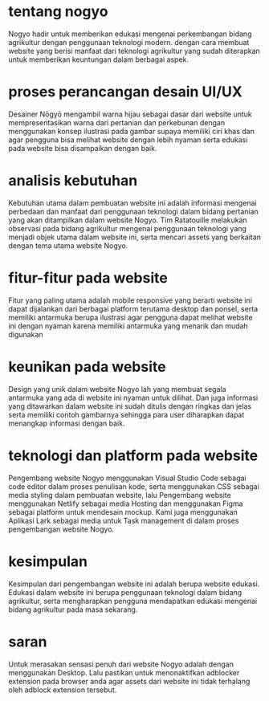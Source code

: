 # tentang nogyo
Nogyo hadir untuk memberikan edukasi mengenai perkembangan bidang agrikultur dengan penggunaan teknologi modern. dengan cara membuat website yang berisi manfaat dari teknologi agrikultur yang sudah diterapkan untuk memberikan keuntungan dalam berbagai aspek.

# proses perancangan desain UI/UX
Desainer Nōgyō mengambil warna hijau sebagai dasar dari website untuk mempresentasikan warna dari pertanian dan perkebunan dengan menggunakan konsep ilustrasi pada gambar supaya memiliki ciri khas dan agar pengguna bisa melihat website dengan lebih nyaman serta edukasi pada website bisa disampaikan dengan baik.  

# analisis kebutuhan
Kebutuhan utama dalam pembuatan website ini adalah informasi mengenai perbedaan dan manfaat dari penggunaan teknologi dalam bidang pertanian yang akan ditampilkan dalam website Nogyo. Tim Ratatouille melakukan observasi pada bidang agrikultur mengenai penggunaan teknologi yang menjadi objek utama dalam website ini, serta mencari assets yang berkaitan dengan tema utama website Nogyo.

# fitur-fitur pada website
Fitur yang paling utama adalah mobile responsive yang berarti website ini dapat dijalankan dari berbagai platform terutama desktop dan ponsel, serta memiliki antarmuka berupa ilustrasi agar pengguna dapat melihat website ini dengan nyaman karena memiliki antarmuka yang menarik dan mudah digunakan

# keunikan pada website
Design yang unik dalam website Nogyo lah yang membuat segala antarmuka  yang ada di website ini nyaman untuk dilihat. Dan juga informasi yang ditawarkan dalam website ini sudah ditulis dengan ringkas dan jelas serta memiliki contoh gambarnya sehingga para user diharapkan dapat menangkap informasi dengan baik.

# teknologi dan platform pada website
Pengembang website Nogyo menggunakan Visual Studio Code sebagai code editor dalam proses penulisan kode, serta menggunakan CSS sebagai media styling dalam pembuatan website, lalu Pengembang website menggunakan Netlify sebagai media Hosting dan menggunakan Figma sebagai platform untuk mendesain mockup. Kami juga menggunakan Aplikasi Lark sebagai media untuk Task management di dalam proses pengembangan website Nogyo.

# kesimpulan
Kesimpulan dari pengembangan website ini adalah berupa website edukasi. Edukasi dalam website ini berupa penggunaan teknologi dalam bidang agrikultur, serta mengharapkan pengguna mendapatkan edukasi mengenai bidang agrikultur pada masa sekarang.

# saran
Untuk merasakan sensasi penuh dari website Nogyo adalah dengan menggunakan Desktop. Lalu pastikan untuk menonaktifkan adblocker extension pada browser anda agar assets dari website ini tidak terhalang oleh adblock extension tersebut.
